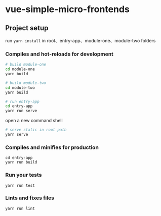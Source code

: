 # vue-simple-micro-frontends

## Project setup

run `yarn install` in root、entry-app、module-one、module-two folders

### Compiles and hot-reloads for development

```bash
# build module-one
cd module-one
yarn build

# build module-two
cd module-two
yarn build

# run entry-app
cd entry-app
yarn run serve
```

open a new command shell

```bash
# serve static in root path
yarn serve
```

### Compiles and minifies for production

```
cd entry-app
yarn run build
```

### Run your tests

```
yarn run test
```

### Lints and fixes files

```
yarn run lint
```
